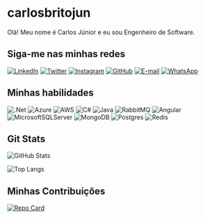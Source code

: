# carlosbritojun
Olá! Meu nome é Carlos Júnior e eu sou Engenheiro de Software.

## Siga-me nas minhas redes
[![LinkedIn](https://img.shields.io/badge/LinkedIn-000?style=for-the-badge&logo=linkedin&logoColor=0E76A8)](https://www.linkedin.com/in/carlosbritojun/) [![Twitter](https://img.shields.io/badge/Twitter-000?style=for-the-badge&logo=twitter)](https://twitter.com/carlosbritojun) [![Instagram](https://img.shields.io/badge/Instagram-000?style=for-the-badge&logo=instagram)](https://www.instagram.com/carlosbritojun/) [![GitHub](https://img.shields.io/badge/GitHbt-000?style=for-the-badge&logo=github&logoColor=white)](https://github.com/carlosbritojun) [![E-mail](https://img.shields.io/badge/-Email-000?style=for-the-badge&logo=microsoft-outlook&logoColor=007BFF)](mailto:carlosbritojun@gmail.com) [![WhatsApp](https://img.shields.io/badge/WhatsApp-25D366?style=for-the-badge&logo=whatsapp&logoColor=white)](https://wa.me/5521997136888)

## Minhas habilidades
![.Net](https://img.shields.io/badge/.NET-5C2D91?style=for-the-badge&logo=.net&logoColor=white)  ![Azure](https://img.shields.io/badge/azure-%230072C6.svg?style=for-the-badge&logo=microsoftazure&logoColor=white) ![AWS](https://img.shields.io/badge/AWS-%23FF9900.svg?style=for-the-badge&logo=amazon-aws&logoColor=white) ![C#](https://img.shields.io/badge/c%23-%23239120.svg?style=for-the-badge&logo=csharp&logoColor=white) ![Java](https://img.shields.io/badge/java-%23ED8B00.svg?style=for-the-badge&logo=openjdk&logoColor=white)   ![RabbitMQ](https://img.shields.io/badge/Rabbitmq-FF6600?style=for-the-badge&logo=rabbitmq&logoColor=white) ![Angular](https://img.shields.io/badge/angular-%23DD0031.svg?style=for-the-badge&logo=angular&logoColor=white) ![MicrosoftSQLServer](https://img.shields.io/badge/Microsoft%20SQL%20Server-CC2927?style=for-the-badge&logo=microsoft%20sql%20server&logoColor=white) ![MongoDB](https://img.shields.io/badge/MongoDB-%234ea94b.svg?style=for-the-badge&logo=mongodb&logoColor=white) ![Postgres](https://img.shields.io/badge/postgres-%23316192.svg?style=for-the-badge&logo=postgresql&logoColor=white) ![Redis](https://img.shields.io/badge/redis-%23DD0031.svg?style=for-the-badge&logo=redis&logoColor=white)



## Git Stats

![GitHub Stats](https://github-readme-stats.vercel.app/api?username=carlosbritojun&theme=transparent&bg_color=000&border_color=30A3DC&show_icons=true&icon_color=30A3DC&title_color=E94D5F&text_color=FFF&hide_title=true) 

![Top Langs](https://github-readme-stats-git-masterrstaa-rickstaa.vercel.app/api/top-langs/?username=carlosbritojun&layout=compact&bg_color=000&border_color=30A3DC&title_color=E94D5F&text_color=FFF&hide_title=true)


## Minhas Contribuições

[![Repo Card](https://github-readme-stats.vercel.app/api/pin/?username=carlosbritojun&repo=dio-lab-open-source&bg_color=000&border_color=30A3DC&show_icons=true&icon_color=30A3DC&title_color=E94D5F&text_color=FFF)](https://github.com/carlosbritojun/dio-lab-open-source)
